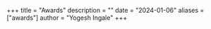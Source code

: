 +++
title = "Awards"
description = ""
date = "2024-01-06"
aliases = ["awards"]
author = "Yogesh Ingale"
+++

